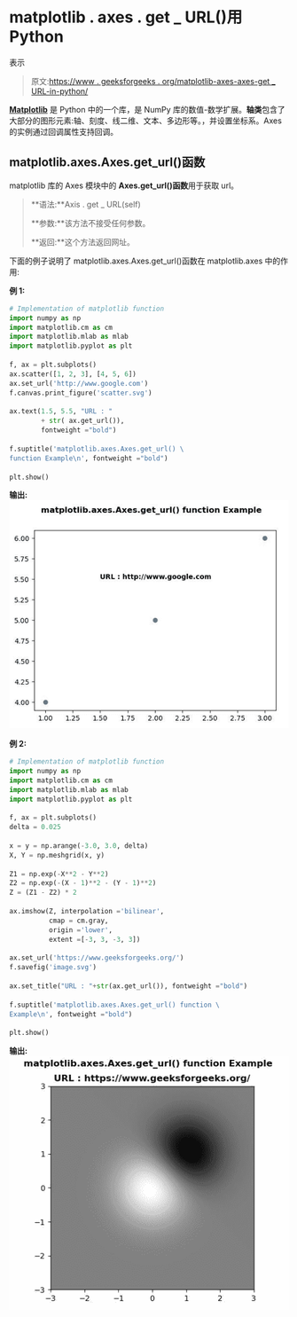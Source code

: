 # matplotlib . axes . get _ URL()用 Python

表示

> 原文:[https://www . geeksforgeeks . org/matplotlib-axes-axes-get _ URL-in-python/](https://www.geeksforgeeks.org/matplotlib-axes-axes-get_url-in-python/)

**[Matplotlib](https://www.geeksforgeeks.org/python-introduction-matplotlib/)** 是 Python 中的一个库，是 NumPy 库的数值-数学扩展。**轴类**包含了大部分的图形元素:轴、刻度、线二维、文本、多边形等。，并设置坐标系。Axes 的实例通过回调属性支持回调。

## matplotlib.axes.Axes.get_url()函数

matplotlib 库的 Axes 模块中的 **Axes.get_url()函数**用于获取 url。

> **语法:**Axis . get _ URL(self)
> 
> **参数:**该方法不接受任何参数。
> 
> **返回:**这个方法返回网址。

下面的例子说明了 matplotlib.axes.Axes.get_url()函数在 matplotlib.axes 中的作用:

**例 1:**

```py
# Implementation of matplotlib function  
import numpy as np
import matplotlib.cm as cm
import matplotlib.mlab as mlab
import matplotlib.pyplot as plt

f, ax = plt.subplots()
ax.scatter([1, 2, 3], [4, 5, 6])
ax.set_url('http://www.google.com')
f.canvas.print_figure('scatter.svg')

ax.text(1.5, 5.5, "URL : "
        + str( ax.get_url()), 
        fontweight ="bold")

f.suptitle('matplotlib.axes.Axes.get_url() \
function Example\n', fontweight ="bold")

plt.show()
```

**输出:**
![](img/5b516db2cca1d49a8c9d101912ab88c6.png)

**例 2:**

```py
# Implementation of matplotlib function  
import numpy as np
import matplotlib.cm as cm
import matplotlib.mlab as mlab
import matplotlib.pyplot as plt

f, ax = plt.subplots()
delta = 0.025

x = y = np.arange(-3.0, 3.0, delta)
X, Y = np.meshgrid(x, y)

Z1 = np.exp(-X**2 - Y**2)
Z2 = np.exp(-(X - 1)**2 - (Y - 1)**2)
Z = (Z1 - Z2) * 2

ax.imshow(Z, interpolation ='bilinear', 
          cmap = cm.gray,
          origin ='lower',
          extent =[-3, 3, -3, 3])

ax.set_url('https://www.geeksforgeeks.org/')
f.savefig('image.svg')

ax.set_title("URL : "+str(ax.get_url()), fontweight ="bold")

f.suptitle('matplotlib.axes.Axes.get_url() function \
Example\n', fontweight ="bold")

plt.show()
```

**输出:**
![](img/5de4724db95e43d3846b29ac71f271cf.png)